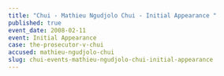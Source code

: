 ```yaml
---
title: "Chui - Mathieu Ngudjolo Chui - Initial Appearance "
published: true
event_date: 2008-02-11
event: Initial Appearance
case: the-prosecutor-v-chui
accused: mathieu-ngudjolo-chui
slug: chui-events-mathieu-ngudjolo-chui-initial-appearance
---
```

